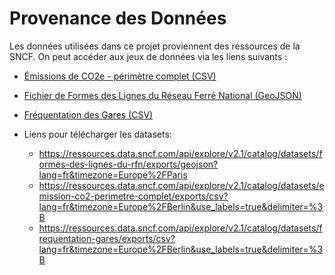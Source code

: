 # Provenance des Données

Les données utilisées dans ce projet proviennent des ressources de la SNCF. On peut accéder aux jeux de données via les liens suivants :

- [Émissions de CO2e - périmètre complet (CSV)](https://ressources.data.sncf.com/explore/dataset/emission-co2-perimetre-complet/information/)
- [Fichier de Formes des Lignes du Réseau Ferré National (GeoJSON)](https://ressources.data.sncf.com/explore/dataset/formes-des-lignes-du-rfn/information/)
- [Fréquentation des Gares (CSV)](https://ressources.data.sncf.com/explore/dataset/frequentation-gares/information/)

- Liens pour télécharger les datasets:
  - <https://ressources.data.sncf.com/api/explore/v2.1/catalog/datasets/formes-des-lignes-du-rfn/exports/geojson?lang=fr&timezone=Europe%2FParis>
  - <https://ressources.data.sncf.com/api/explore/v2.1/catalog/datasets/emission-co2-perimetre-complet/exports/csv?lang=fr&timezone=Europe%2FBerlin&use_labels=true&delimiter=%3B>
  - <https://ressources.data.sncf.com/api/explore/v2.1/catalog/datasets/frequentation-gares/exports/csv?lang=fr&timezone=Europe%2FBerlin&use_labels=true&delimiter=%3B>
